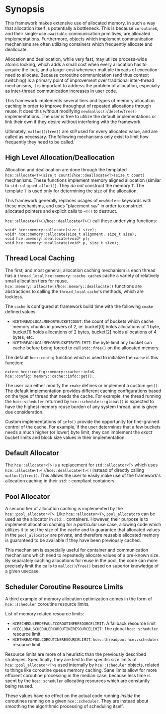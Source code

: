 # Synopsis 
This framework makes extensive use of allocated memory, in such a way that allocation itself is potentially a bottleneck. This is because `coroutine`s, and their single-use `awaitable` communication primitives, are allocated implementations. Furthermore, objects which implement communication mechanisms are often utilizing containers which frequently allocate and deallocate.

Allocation and deallocation, while very fast, may utilize process-wide atomic locking, which adds a small cost when every allocation has to acquire the lock, and a larger cost whenever multiple threads of execution need to allocate. Because coroutine communication (and thus context switching) is a primary point of improvement over traditional inter-thread mechanisms, it is important to address the problem of allocation, especially as inter-thread communication increases in user code.

This framework implements several tiers and types of memory allocation caching in order to improve throughput of repeated allocations through reuse. It does this *without* modifying `new`/`malloc()`/`delete`/`free()` implementations. The user is free to utilize the default implementations or link their own if they desire without interfering with the framework. 

Ultimately, `malloc()`/`free()` are *still* used for every allocated value, and are called as necessary. The following mechanisms only exist to limit how frequently they need to be called.

## High Level Allocation/Deallocation
Allocation and deallocation are done through the templated `hce::allocate<T>(size_t count)`/`hce::deallocate<T>(size_t count)` mechanisms. These functions implement memory aligned allocation (similar to `std::aligned_alloc()`). They *do not* construct the memory `T`. The template `T` is used only for determining the size of the allocation. 

This framework generally replaces usages of `new`/`delete` keywords with these mechanisms, and uses "placement `new`" in order to construct allocated pointers and explicit calls to `~T()` to destruct.

`hce::allocate<T>()`/`hce::deallocate<T>()` call these underlying functions:
```
void* hce::memory::allocate(size_t size);
void* hce::memory::allocate(size_t alignment, size_t size);
void hce::memory::deallocate(void* p);
void hce::memory::deallocate(void* p, size_t size);
```

## Thread Local Caching
The first, and most general, allocation caching mechanism is each thread has a `thread_local` `hce::memory::cache`. `cache`s cache a variety of relatively small allocation tiers for reuse. `hce::memory::allocate()`/`hce::memory::deallocate()` functions are abstractions to calling the `thread_local` `cache`'s methods, which are lockless.

The `cache` is configured at framework build time with the following `cmake` defined values:
- `HCETHREADLOCALMEMORYBUCKETCOUNT`: the count of buckets which cache memory chunks in powers of 2, ie: bucket[0] holds allocations of 1 byte, bucket[1] holds allocations of 2 bytes, bucket[2] holds allocations of 4 bytes, etc.
- `HCETHREADLOCALMEMORYBUCKETBYTELIMIT`: the byte limit any bucket can cache before being forced to call `std::free()` on the allocated memory.

The default `hce::config` function which is used to initialize the `cache` is this function:
```
extern hce::config::memory::cache::info& hce::config::memory::cache::info::get();
```

The user can either modify the `cmake` defines or implement a custom `get()`. The default implementation provides different caching configurations based on the type of thread that needs the cache. For example, the thread running the `hce::scheduler` returned by `hce::scheduler::global()` is expected to have the highest memory reuse burden of any system thread, and is given due consideration.

Custom implementations of `info()` provide the opportunity for fine-grained control of the cache. For example, if the user determines that a few buckets needs a much higher (or lower) byte limit, they can implement the *exact* bucket limits and block size values in their implementation.

## Default Allocator 
The `hce::allocator<T>` is a replacement for `std::allocator<T>` which uses `hce::allocate<T>()`/`hce::deallocate<T>()` instead of directly calling `malloc()`/`free()`. This allows the user to easily make use of the framework's allocation caching in their `std::` compliant containers.

## Pool Allocator 
A second tier of allocation caching is implemented by the `hce::pool_allocator<T>`. Like `hce::allocator<T>`, `pool_allocator`s can be used as the allocator in `std::` containers. However, their purpose is to implement allocation caching for a *particular* use case, allowing code which utilizes it to set the size of the cache and to guarantee that allocated values in the `pool_allocator` are private, and therefore reusable allocated memory is guaranteed to be available if they have been previously cached.

This mechanism is especially useful for container and communication mechanisms which need to repeatedly allocate values of a pre-known size. By separately caching allocations for reuse in the pool, the code can more precisely limit the calls to `malloc()`/`free()` based on superior knowledge of a given usecase.

## Scheduler Coroutine Resource Limits
A third example of memory allocation optimization comes in the form of `hce::scheduler` coroutine resource limits.

List of memory related resource limits:
- `HCESCHEDULERDEFAULTCOROUTINERESOURCELIMIT`: A fallback resource limit
- `HCEGLOBALSCHEDULERCOROUTINERESOURCELIMIT`: The global `hce::scheduler` resource limit
- `HCETHREADPOOLCOROUTINERESOURCELIMIT`: `hce::threadpool` `hce::scheduler` resource limit

Resource limits are more of a heuristic than the previously described strategies. Specifically, they are tied to the specific size limits of `hce::pool_allocator<T>`s used internally by `hce::scheduler` objects, related to things like coroutine queue memory caching. Sane limits allow for more efficient coroutine processing in the median case, because less time is spent by the `hce::scheduler` allocating resources which are constantly being reused. 

These values have *no* effect on the actual code running *inside* the coroutines running on a given `hce::scheduler`. They are instead about smoothing the algorithmic processing of scheduling itself.
